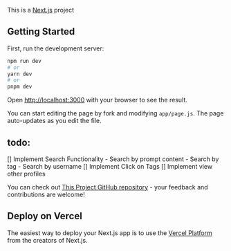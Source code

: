 This is a [Next.js](https://nextjs.org/) project

## Getting Started

First, run the development server:

```bash
npm run dev
# or
yarn dev
# or
pnpm dev
```

Open [http://localhost:3000](http://localhost:3000) with your browser to see the result.

You can start editing the page by fork and modifying `app/page.js`. The page auto-updates as you edit the file.

## todo:

[] Implement Search Functionality - Search by prompt content - Search by tag - Search by username
[] Implement Click on Tags
[] Implement view other profiles

You can check out [This Project GitHub repository](https://github.com/Rahul4dev/Promptopia) - your feedback and contributions are welcome!

## Deploy on Vercel

The easiest way to deploy your Next.js app is to use the [Vercel Platform](https://promptopia-project-alkj8otp4-rahul4dev.vercel.app/) from the creators of Next.js.
